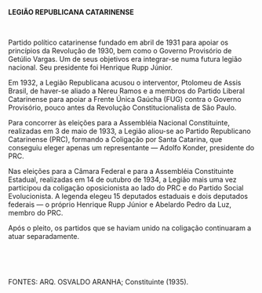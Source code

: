 **LEGIÃO REPUBLICANA CATARINENSE**

 

Partido político catarinense fundado em abril de 1931 para apoiar os
princípios da Revolução de 1930, bem como o Governo Provisório de
Getúlio Vargas. Um de seus objetivos era integrar-se numa futura legião
nacional. Seu presidente foi Henrique Rupp Júnior.

Em 1932, a Legião Republicana acusou o interventor, Ptolomeu de Assis
Brasil, de haver-se aliado a Nereu Ramos e a membros do Partido Liberal
Catarinense para apoiar a Frente Única Gaúcha (FUG) contra o Governo
Provisório, pouco antes da Revolução Constitucionalista de São Paulo.

Para concorrer às eleições para a Assembléia Nacional Constituinte,
realizadas em 3 de maio de 1933, a Legião aliou-se ao Partido
Republicano Catarinense (PRC), formando a Coligação por Santa Catarina,
que conseguiu eleger apenas um representante — Adolfo Konder, presidente
do PRC.

Nas eleições para a Câmara Federal e para a Assembléia Constituinte
Estadual, realizadas em 14 de outubro de 1934, a Legião mais uma vez
participou da coligação oposicionista ao lado do PRC e do Partido Social
Evolucionista. A legenda elegeu 15 deputados estaduais e dois deputados
federais — o próprio Henrique Rupp Júnior e Abelardo Pedro da Luz,
membro do PRC.

Após o pleito, os partidos que se haviam unido na coligação continuaram
a atuar separadamente.

 

 

FONTES: ARQ. OSVALDO ARANHA; Constituinte (1935).

 
